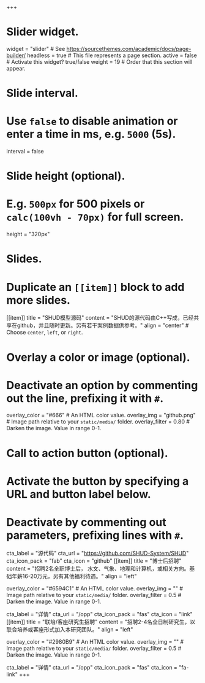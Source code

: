 +++
# Slider widget.
widget = "slider"  # See https://sourcethemes.com/academic/docs/page-builder/
headless = true  # This file represents a page section.
active = false  # Activate this widget? true/false
weight = 19  # Order that this section will appear.

# Slide interval.
# Use `false` to disable animation or enter a time in ms, e.g. `5000` (5s).
interval = false

# Slide height (optional).
# E.g. `500px` for 500 pixels or `calc(100vh - 70px)` for full screen.
height = "320px"

# Slides.
# Duplicate an `[[item]]` block to add more slides.
[[item]]
  title = "SHUD模型源码"
  content = "SHUD的源代码由C++写成，已经共享在github，并且随时更新。另有若干案例数据供参考。"
  align = "center"  # Choose `center`, `left`, or `right`.

  # Overlay a color or image (optional).
  #   Deactivate an option by commenting out the line, prefixing it with `#`.
   overlay_color = "#666"  # An HTML color value.
   overlay_img = "github.png"  # Image path relative to your `static/media/` folder.
   overlay_filter = 0.80  # Darken the image. Value in range 0-1.

  # Call to action button (optional).
  #   Activate the button by specifying a URL and button label below.
  #   Deactivate by commenting out parameters, prefixing lines with `#`.
  cta_label = "源代码"
  cta_url = "https://github.com/SHUD-System/SHUD"
  cta_icon_pack = "fab"
  cta_icon = "github"
[[item]]
  title = "博士后招聘"
  content = "招聘2名全职博士后， 水文、气象、地理和计算机，或相关方向。基础年薪16-20万元，另有其他福利待遇。"
  align = "left"

  overlay_color = "#6594C1"  # An HTML color value.
  overlay_img = ""  # Image path relative to your `static/media/` folder.
  overlay_filter = 0.5  # Darken the image. Value in range 0-1.

  cta_label = "详情"
  cta_url = "/opp"
  cta_icon_pack = "fas"
  cta_icon = "link"
[[item]]
  title = "联培/客座研究生招聘"
  content = "招聘2-4名全日制研究生，以联合培养或客座形式加入本研究团队。"
  align = "left"

  overlay_color = "#2980B9"  # An HTML color value.
  overlay_img = ""  # Image path relative to your `static/media/` folder.
  overlay_filter = 0.5  # Darken the image. Value in range 0-1.

  cta_label = "详情"
  cta_url = "/opp"
  cta_icon_pack = "fas"
  cta_icon = "fa-link"
+++
